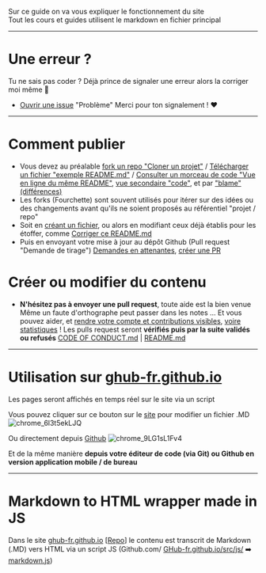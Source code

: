 Sur ce guide on va vous expliquer le fonctionnement du site  
Tout les cours et guides utilisent le markdown en fichier principal

---

# Une erreur ?
Tu ne sais pas coder ? Déjà prince de signaler une erreur alors la corriger moi même :speak_no_evil:
- [Ouvrir une issue](https://doc.ghub.fr/github/issues.html) "Problème"
Merci pour ton signalement ! :heart:

---

# Comment publier
- Vous devez au préalable [fork un repo "Cloner un projet"](https://github.com/GHub-fr/.github/fork) / [Télécharger un fichier "exemple README.md"](https://github.com/GHub-fr/.github/raw/main/note/README.md) / [Consulter un morceau de code "Vue en ligne du même README"](https://github.com/GHub-fr/.github/blob/main/note/README.md), [vue secondaire "code"](https://github.com/GHub-fr/.github/blob/main/note/README.md?plain=1), et par ["blame" (différences)](https://github.com/GHub-fr/.github/blame/main/note/README.md)
- Les forks (Fourchette) sont souvent utilisés pour itérer sur des idées ou des changements avant qu'ils ne soient proposés au référentiel "projet / repo"
- Soit en [créant un fichier](https://github.com/GHub-fr/.github/new/main/note), ou alors en modifiant ceux déjà établis pour les étoffer, comme [Corriger ce README.md](https://github.com/GHub-fr/.github/edit/main/note/README.md)
- Puis en envoyant votre mise à jour au dépôt Github (Pull request "Demande de tirage") [Demandes en attenantes](https://github.com/GHub-fr/.github/pulls), [créer une PR](https://github.com/GHub-fr/.github/compare) 

# Créer ou modifier du contenu
- __N'hésitez pas à envoyer une **pull request**__, toute aide est la bien venue
Même un faute d'orthographe peut passer dans les notes ...
Et vous pouvez aider, et [rendre votre compte et contributions visibles](https://doc.ghub.fr/github/contributeur), [voire statistiques](https://doc.ghub.fr/github/statistiques) ! 
Les pulls request seront __**vérifiés puis par la suite validés ou refusés**__
[CODE OF CONDUCT.md](https://doc.ghub.fr/github/code_of_conduct) | [README.md](https://doc.ghub.fr/github/readme)

---

# Utilisation sur [ghub-fr.github.io](https://ghub-fr.github.io)
Les pages seront affichés en temps réel sur le site via un script  

Vous pouvez cliquer sur ce bouton sur le [site](https://doc.ghub.fr/cours/readme) pour modifier un fichier .MD ![chrome_6l3t5ekLJQ](https://github.com/GHub-fr/.github/assets/84735589/a5f5ceb3-8d2f-4437-a4c7-73ae6413a547)  

Ou directement depuis [Github](https://github.com) ![chrome_9LG1sL1Fv4](https://github.com/GHub-fr/.github/assets/84735589/93b3bb7e-0bca-479c-8629-dc141fb2cb63)  

Et de la même manière __**depuis votre éditeur de code (via Git) ou Github en version application mobile / de bureau**__

---

# Markdown to HTML wrapper made in JS
Dans le site [ghub-fr.github.io](https://ghub-fr.github.io) [[Repo](https://github.com/GHub-fr/GHub-fr.github.io/)] le contenu est transcrit de Markdown (.MD) vers HTML via un script JS (Github.com/ [GHub-fr.github.io/src/js/](https://github.com/GHub-fr/GHub-fr.github.io/tree/main/src/js) :arrow_right: [markdown.js](https://github.com/GHub-fr/GHub-fr.github.io/blob/main/src/js/markdown.js))
